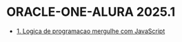 # ORACLE-ONE-ALURA 2025.1

<ul>
    <li><a href="https://github.com/venelouis/ORACLE-ONE-ALURA/tree/main/1.%20Logica%20de%20programacao%20mergulhe%20com%20JavaScript">1. Logica de programacao mergulhe com JavaScript</a></li>
</ul>